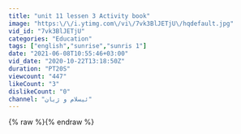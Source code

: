 ```yaml
---
title: "unit 11 lessen 3 Activity book"
image: "https:\/\/i.ytimg.com\/vi\/7vk3BlJETjU\/hqdefault.jpg"
vid_id: "7vk3BlJETjU"
categories: "Education"
tags: ["english","sunrise","sunris 1"]
date: "2021-06-08T10:55:46+03:00"
vid_date: "2020-10-22T13:18:50Z"
duration: "PT20S"
viewcount: "447"
likeCount: "3"
dislikeCount: "0"
channel: "ئیسلام و ژیان"
---
```

{% raw %}{% endraw %}
